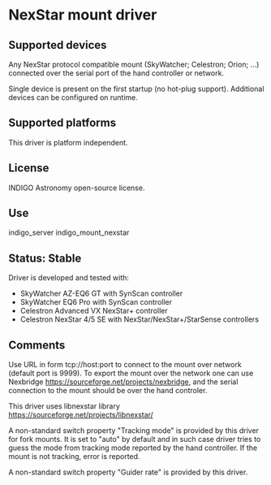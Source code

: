 # NexStar mount driver

## Supported devices

Any NexStar protocol compatible mount (SkyWatcher; Celestron; Orion; ...) connected over the serial port of the hand controller or network.

Single device is present on the first startup (no hot-plug support). Additional devices can be configured on runtime.

## Supported platforms

This driver is platform independent.

## License

INDIGO Astronomy open-source license.

## Use

indigo_server indigo_mount_nexstar

## Status: Stable

Driver is developed and tested with:
* SkyWatcher AZ-EQ6 GT with SynScan controller
* SkyWatcher EQ6 Pro with SynScan controller
* Celestron Advanced VX NexStar+ controller
* Celestron NexStar 4/5 SE with NexStar/NexStar+/StarSense controllers

## Comments

Use URL in form tcp://host:port to connect to the mount over network (default port is 9999).
To export the mount over the network one can use Nexbridge https://sourceforge.net/projects/nexbridge, and the serial connection to the mount should be over the hand controler.

This driver uses libnexstar library https://sourceforge.net/projects/libnexstar/

A non-standard switch property "Tracking mode" is provided by this driver for fork mounts. It is set to "auto" by default and in such case driver tries to guess the mode from tracking mode reported by the hand controller. If the mount is not tracking, error is reported.

A non-standard switch property "Guider rate" is provided by this driver.
